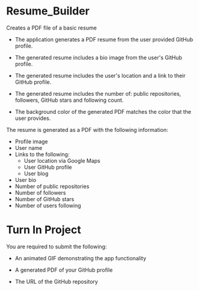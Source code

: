 # Resume_Builder

Creates a PDF file of a basic resume

- The application generates a PDF resume from the user provided GitHub profile.

- The generated resume includes a bio image from the user's GitHub profile.

- The generated resume includes the user's location and a link to their GitHub profile.

- The generated resume includes the number of: public repositories, followers, GitHub stars and following count.

- The background color of the generated PDF matches the color that the user provides.

The resume is generated as a PDF with the following information:

- Profile image
- User name
- Links to the following:
  - User location via Google Maps
  - User GitHub profile
  - User blog
- User bio
- Number of public repositories
- Number of followers
- Number of GitHub stars
- Number of users following

# Turn In Project

You are required to submit the following:

- An animated GIF demonstrating the app functionality

- A generated PDF of your GitHub profile

- The URL of the GitHub repository
